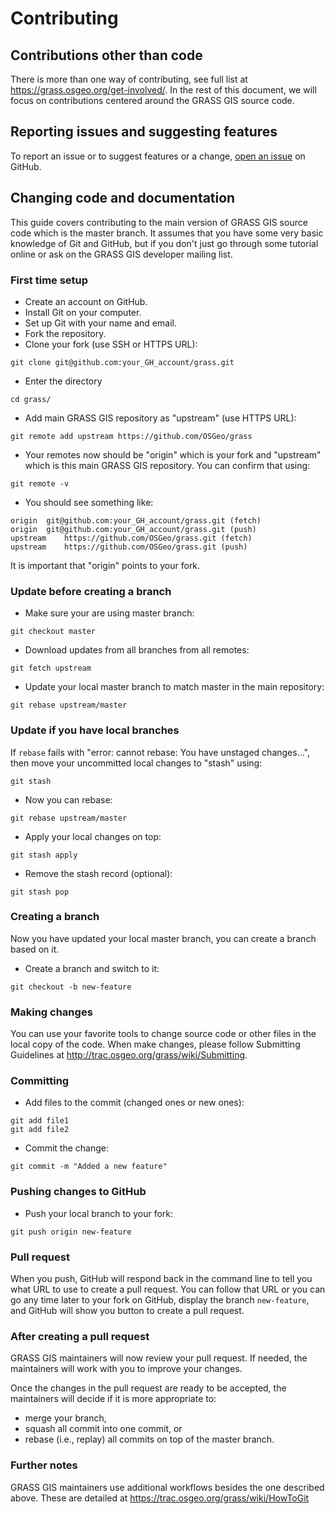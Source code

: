 # Contributing

## Contributions other than code

There is more than one way of contributing, see full list at
<https://grass.osgeo.org/get-involved/>.
In the rest of this document, we will focus on contributions centered
around the GRASS GIS source code.

## Reporting issues and suggesting features

To report an issue or to suggest features or a change,
[open an issue](https://github.com/OSGeo/grass/issues/new/choose)
on GitHub.

## Changing code and documentation

This guide covers contributing to the main version of GRASS GIS source
code which is the master branch.
It assumes that you have some very basic knowledge of Git and GitHub,
but if you don't just go through some tutorial online or ask on the
GRASS GIS developer mailing list.

### First time setup

* Create an account on GitHub.
* Install Git on your computer.
* Set up Git with your name and email.
* Fork the repository.
* Clone your fork (use SSH or HTTPS URL):

```
git clone git@github.com:your_GH_account/grass.git
```

* Enter the directory

```
cd grass/
```

* Add main GRASS GIS repository as "upstream" (use HTTPS URL):

```
git remote add upstream https://github.com/OSGeo/grass
```

* Your remotes now should be "origin" which is your fork and "upstream" which
  is this main GRASS GIS repository. You can confirm that using:

```
git remote -v
```

* You should see something like:

```
origin	git@github.com:your_GH_account/grass.git (fetch)
origin	git@github.com:your_GH_account/grass.git (push)
upstream	https://github.com/OSGeo/grass.git (fetch)
upstream	https://github.com/OSGeo/grass.git (push)
```

It is important that "origin" points to your fork.

### Update before creating a branch

* Make sure your are using master branch:

```
git checkout master
```

* Download updates from all branches from all remotes:

```
git fetch upstream
```

* Update your local master branch to match master in the main repository:

```
git rebase upstream/master
```

### Update if you have local branches

If `rebase` fails with "error: cannot rebase: You have unstaged changes...",
then move your uncommitted local changes to "stash" using:

```
git stash
```

* Now you can rebase:

```
git rebase upstream/master
```

* Apply your local changes on top:

```
git stash apply
```

* Remove the stash record (optional):

```
git stash pop
```

### Creating a branch

Now you have updated your local master branch, you can create a branch
based on it.

* Create a branch and switch to it:

```
git checkout -b new-feature
```

### Making changes

You can use your favorite tools to change source code or other files
in the local copy of the code. When make changes, please follow
Submitting Guidelines at
<http://trac.osgeo.org/grass/wiki/Submitting>.

### Committing

* Add files to the commit (changed ones or new ones):

```
git add file1
git add file2
```

* Commit the change:

```
git commit -m "Added a new feature"
```

### Pushing changes to GitHub

* Push your local branch to your fork:

```
git push origin new-feature
```

### Pull request

When you push, GitHub will respond back in the command line to tell
you what URL to use to create a pull request. You can follow that URL
or you can go any time later to your fork on GitHub, display the
branch `new-feature`, and GitHub will show you button to create
a pull request.

### After creating a pull request

GRASS GIS maintainers will now review your pull request.
If needed, the maintainers will work with you to improve your changes.

Once the changes in the pull request are ready to be accepted,
the maintainers will decide if it is more appropriate to:

* merge your branch,
* squash all commit into one commit, or
* rebase (i.e., replay) all commits on top of the master branch.

### Further notes

GRASS GIS maintainers use additional workflows besides the one described
above. These are detailed at <https://trac.osgeo.org/grass/wiki/HowToGit>
